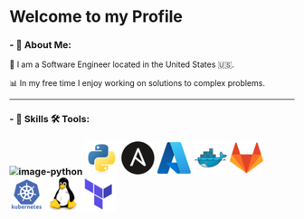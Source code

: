 # Welcome to my Profile

### - :blue_book: About Me:
🚀 I am a Software Engineer located in the United States 🇺🇸. 

📊 In my free time I enjoy working on solutions to complex problems.

--------------------------------------------------------------------------

### - 🦾 Skills 🛠️ Tools:
### ![image-python](./) <img src="https://github.com/DanteSellers/images/blob/main/python.svg" width=60>  <img src="https://github.com/DanteSellers/images/blob/main/ansible.svg" width=60>  <img src="https://github.com/DanteSellers/images/blob/main/azure.svg" width=60> <img src="https://github.com/DanteSellers/images/blob/main/docker.svg" width=60> <img src="https://github.com/DanteSellers/images/blob/main/gitlab.svg" width=60> <img src="https://github.com/DanteSellers/images/blob/main/k8s.svg" width=60> <img src="https://github.com/DanteSellers/images/blob/main/linux.svg" width=60> <img src="https://github.com/DanteSellers/images/blob/main/terraform.svg" width=60>
